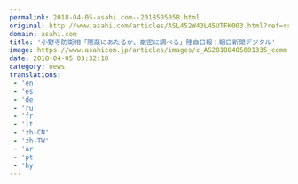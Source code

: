 ```yaml
---
permalink: 2018-04-05-asahi.com--2018505058.html
original: http://www.asahi.com/articles/ASL452W43L45UTFK003.html?ref=rss
domain: asahi.com
title: '小野寺防衛相「隠蔽にあたるか、厳密に調べる」陸自日報：朝日新聞デジタル'
image: https://www.asahicom.jp/articles/images/c_AS20180405001335_comm.jpg
date: 2018-04-05 03:32:18
category: news
translations: 
 - 'en'
 - 'es'
 - 'de'
 - 'ru'
 - 'fr'
 - 'it'
 - 'zh-CN'
 - 'zh-TW'
 - 'ar'
 - 'pt'
 - 'hy'
---
```


